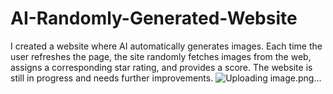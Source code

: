 # AI-Randomly-Generated-Website
I created a website where AI automatically generates images. Each time the user refreshes the page, the site randomly fetches images from the web, assigns a corresponding star rating, and provides a score. 
The website is still in progress and needs further improvements.
![Uploading image.png…]()
